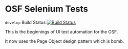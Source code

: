 # OSF Selenium Tests

`develop` Build Status:[![Build Status](https://travis-ci.org/CenterForOpenScience/OSF-Integration-Tests.svg?branch=develop)](https://travis-ci.org/CenterForOpenScience/OSF-Integration-Tests)

This is the beginnings of UI test automation for the OSF.

It now uses the Page Object design pattern which is bomb.
